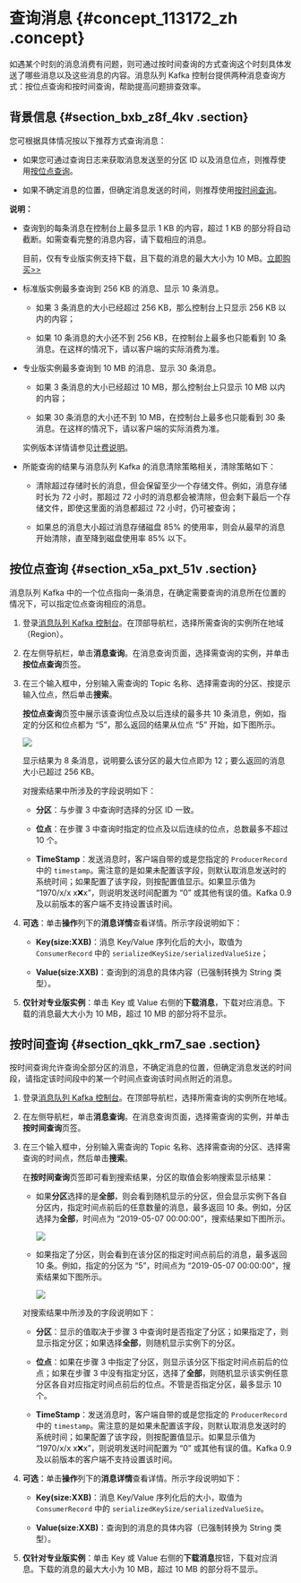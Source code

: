 # 查询消息 {#concept_113172_zh .concept}

如遇某个时刻的消息消费有问题，则可通过按时间查询的方式查询这个时刻具体发送了哪些消息以及这些消息的内容。消息队列 Kafka 控制台提供两种消息查询方式：按位点查询和按时间查询，帮助提高问题排查效率。

## 背景信息 {#section_bxb_z8f_4kv .section}

您可根据具体情况按以下推荐方式查询消息：

-   如果您可通过查询日志来获取消息发送至的分区 ID 以及消息位点，则推荐使用[按位点查询](#section_x5a_pxt_51v)。

-   如果不确定消息的位置，但确定消息发送的时间，则推荐使用[按时间查询](#section_qkk_rm7_sae)。


**说明：** 

-   查询到的每条消息在控制台上最多显示 1 KB 的内容，超过 1 KB 的部分将自动截断。如需查看完整的消息内容，请下载相应的消息。

    目前，仅有专业版实例支持下载，且下载的消息的最大大小为 10 MB。[立即购买\>\>](https://common-buy.aliyun.com/?spm=5176.kafka.Index.1.246025e8fV8VQT&commodityCode=alikafka_pre&regionId=cn-hangzhou#/buy)

-   标准版实例最多查询到 256 KB 的消息、显示 10 条消息。

    -   如果 3 条消息的大小已经超过 256 KB，那么控制台上只显示 256 KB 以内的内容；

    -   如果 10 条消息的大小还不到 256 KB，在控制台上最多也只能看到 10 条消息。在这样的情况下，请以客户端的实际消费为准。

-   专业版实例最多查询到 10 MB 的消息、显示 30 条消息。

    -   如果 3 条消息的大小已经超过 10 MB，那么控制台上只显示 10 MB 以内的内容；

    -   如果 30 条消息的大小还不到 10 MB，在控制台上最多也只能看到 30 条消息。在这样的情况下，请以客户端的实际消费为准。

    实例版本详情请参见[计费说明](../../../../cn.zh-CN/产品定价/计费说明.md#)。

-   所能查询的结果与消息队列 Kafka 的消息清除策略相关，清除策略如下：

    -   清除超过存储时长的消息，但会保留至少一个存储文件。例如，消息存储时长为 72 小时，那超过 72 小时的消息都会被清除，但会剩下最后一个存储文件，即使这里面的消息都超过 72 小时，仍可被查询；

    -   如果总的消息大小超过消息存储磁盘 85% 的使用率，则会从最早的消息开始清除，直至降到磁盘使用率 85% 以下。


## 按位点查询 {#section_x5a_pxt_51v .section}

消息队列 Kafka 中的一个位点指向一条消息，在确定需要查询的消息所在位置的情况下，可以指定位点查询相应的消息。

1.  登录[消息队列 Kafka 控制台](https://kafka.console.aliyun.com)。在顶部导航栏，选择所需查询的实例所在地域（Region）。
2.  在左侧导航栏，单击**消息查询**。在消息查询页面，选择需查询的实例，并单击**按位点查询**页签。

3.  在三个输入框中，分别输入需查询的 Topic 名称、选择需查询的分区、按提示输入位点，然后单击**搜索**。

    **按位点查询**页签中展示该查询位点及以后连续的最多共 10 条消息，例如，指定的分区和位点都为 “5”，那么返回的结果从位点 “5” 开始，如下图所示。

    ![](http://static-aliyun-doc.oss-cn-hangzhou.aliyuncs.com/assets/img/998833/156715735853123_zh-CN.png)

    显示结果为 8 条消息，说明要么该分区的最大位点即为 12；要么返回的消息大小已超过 256 KB。

    对搜索结果中所涉及的字段说明如下：

    -   **分区**：与步骤 3 中查询时选择的分区 ID 一致。

    -   **位点**：在步骤 3 中查询时指定的位点及以后连续的位点，总数最多不超过 10 个。

    -   **TimeStamp**：发送消息时，客户端自带的或是您指定的 `ProducerRecord` 中的 `timestamp`。需注意的是如果未配置该字段，则默认取消息发送时的系统时间；如果配置了该字段，则按配置值显示。如果显示值为 “1970/x/x x:x:x”，则说明发送时间配置为 “0” 或其他有误的值。Kafka 0.9 及以前版本的客户端不支持设置该时间。

4.  **可选**：单击**操作**列下的**消息详情**查看详情。所示字段说明如下：

    -   **Key\(size:XXB\)**：消息 Key/Value 序列化后的大小，取值为 `ConsumerRecord` 中的 `serializedKeySize/serializedValueSize`；

    -   **Value\(size:XXB\)**：查询到的消息的具体内容（已强制转换为 String 类型）。

5.  **仅针对专业版实例**：单击 Key 或 Value 右侧的**下载消息**，下载对应消息。下载的消息最大大小为 10 MB，超过 10 MB 的部分将不显示。


## 按时间查询 {#section_qkk_rm7_sae .section}

按时间查询允许查询全部分区的消息，不确定消息的位置，但确定消息发送的时间段，请指定该时间段中的某一个时间点查询该时间点附近的消息。

1.  登录[消息队列 Kafka 控制台](https://kafka.console.aliyun.com)。在顶部导航栏，选择所需查询的实例所在地域。

2.  在左侧导航栏，单击**消息查询**。在消息查询页面，选择需查询的实例，并单击**按时间查询**页签。

3.  在三个输入框中，分别输入需查询的 Topic 名称、选择需查询的分区、选择需查询的时间点，然后单击**搜索**。

    在**按时间查询**页签即可看到搜索结果，分区的取值会影响搜索显示结果：

    -   如果**分区**选择的是**全部**，则会看到随机显示的分区，但会显示实例下各自分区内，指定时间点前后的任意数量的消息，最多返回 10 条。例如，分区选择为**全部**，时间点为 “2019-05-07 00:00:00”，搜索结果如下图所示。

        ![](http://static-aliyun-doc.oss-cn-hangzhou.aliyuncs.com/assets/img/998833/156715735853127_zh-CN.png)

    -   如果指定了分区，则会看到在该分区的指定时间点前后的消息，最多返回 10 条。例如，指定的分区为 “5”，时间点为 “2019-05-07 00:00:00”，搜索结果如下图所示。

        ![](http://static-aliyun-doc.oss-cn-hangzhou.aliyuncs.com/assets/img/998833/156715735853128_zh-CN.png)

    对搜索结果中所涉及的字段说明如下：

    -   **分区**：显示的值取决于步骤 3 中查询时是否指定了分区；如果指定了，则显示指定分区；如果选择**全部**，则随机显示实例下的分区。

    -   **位点**：如果在步骤 3 中指定了分区，则显示该分区下指定时间点前后的位点；如果在步骤 3 中没有指定分区，选择了**全部**，则随机显示该实例任意分区各自对应指定时间点前后的位点。不管是否指定分区，最多显示 10 个。

    -   **TimeStamp**：发送消息时，客户端自带的或是您指定的 `ProducerRecord` 中的 `timestamp`。需注意的是如果未配置该字段，则默认取消息发送时的系统时间；如果配置了该字段，则按配置值显示。如果显示值为 “1970/x/x x:x:x”，则说明发送时间配置为 “0” 或其他有误的值。Kafka 0.9 及以前版本的客户端不支持设置该时间。

4.  **可选**：单击**操作**列下的**消息详情**查看详情。所示字段说明如下：

    -   **Key\(size:XXB\)**：消息 Key/Value 序列化后的大小，取值为 `ConsumerRecord` 中的 `serializedKeySize/serializedValueSize`。

    -   **Value\(size:XXB\)**：查询到的消息的具体内容（已强制转换为 String 类型）。

5.  **仅针对专业版实例**：单击 Key 或 Value 右侧的**下载消息**按钮，下载对应消息。下载的消息的最大大小为 10 MB，超过 10 MB 的部分将不显示。



